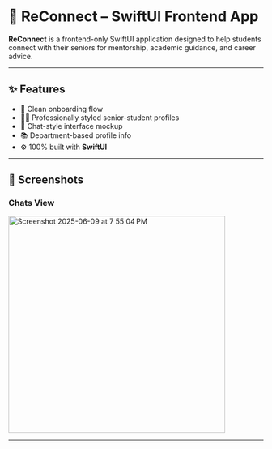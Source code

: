 # 📱 ReConnect – SwiftUI Frontend App

**ReConnect** is a frontend-only SwiftUI application designed to help students connect with their seniors for mentorship, academic guidance, and career advice.

---

## ✨ Features

- 👋 Clean onboarding flow
- 👨‍🏫 Professionally styled senior-student profiles
- 💬 Chat-style interface mockup
- 📚 Department-based profile info
- ⚙️ 100% built with **SwiftUI**

---

## 📸 Screenshots

### Chats View 
<img width="428" alt="Screenshot 2025-06-09 at 7 55 04 PM" src="https://github.com/user-attachments/assets/3e3e71bf-1671-46d8-b9da-dadb63a3c96b" />


---



